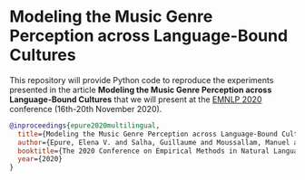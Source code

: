 # Modeling the Music Genre Perception across Language-Bound Cultures

This repository will provide Python code to reproduce the experiments presented in the article **Modeling the Music Genre Perception across Language-Bound Cultures** that we will present at the [EMNLP 2020](https://2020.emnlp.org/) conference (16th-20th November 2020).

```BibTeX
@inproceedings{epure2020multilingual,
  title={Modeling the Music Genre Perception across Language-Bound Cultures},
  author={Epure, Elena V. and Salha, Guillaume and Moussallam, Manuel and Hennequin, Romain},
  booktitle={The 2020 Conference on Empirical Methods in Natural Language Processing (EMNLP)},
  year={2020}
}
```
